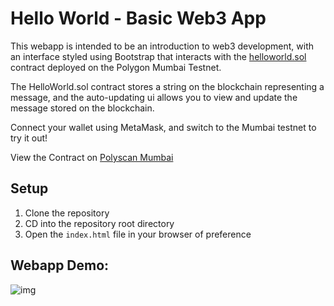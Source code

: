 # Hello World - Basic Web3 App

This webapp is intended to be an introduction to web3 development, with an interface styled using Bootstrap that interacts with the [helloworld.sol](blockchain/helloworld.sol) contract deployed on the Polygon Mumbai Testnet.

The HelloWorld.sol contract stores a string on the blockchain representing a message, and the auto-updating ui allows you to view and update the message stored on the blockchain.

Connect your wallet using MetaMask, and switch to the Mumbai testnet to try it out!

View the Contract on [Polyscan Mumbai](https://mumbai.polygonscan.com/address/0x09AE791F1Dc099aa9E155c8adc3c4222c41D4CA1)

## Setup

1. Clone the repository
2. CD into the repository root directory
3. Open the `index.html` file in your browser of preference

## Webapp Demo:

![img](https://i.ibb.co/XJyyCVL/Screen-Shot-2023-03-08-at-6-53-36-PM.png)
